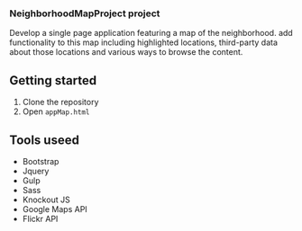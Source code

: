 ### NeighborhoodMapProject project
Develop a single page application featuring a map of the neighborhood. add functionality to this map including highlighted locations, third-party data about those locations and various ways to browse the content.

## Getting started
1. Clone the repository
1. Open `appMap.html`

## Tools useed
- Bootstrap
- Jquery
- Gulp
- Sass
- Knockout JS
- Google Maps API
- Flickr API
